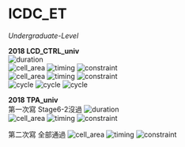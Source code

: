 # ICDC_ET

*Undergraduate-Level*

**2018 LCD_CTRL_univ**  
![duration](https://img.shields.io/badge/time_spent-4h12m-green?style=flat-square)<br>
![cell_area](https://img.shields.io/badge/total_cell_area-61151.530805-blue?style=flat-square)
![timing](https://img.shields.io/badge/critical_path-7.16ns-red?style=flat-square)
![constraint](https://img.shields.io/badge/timing_constraint-10ns-yellow?style=flat-square)<br>
![cell_area](https://img.shields.io/badge/total_cell_area-70227.663658-blue?style=flat-square)
![timing](https://img.shields.io/badge/critical_path-6.08ns-red?style=flat-square)
![constraint](https://img.shields.io/badge/timing_constraint-6.08ns-yellow?style=flat-square)<br>
![cycle](https://img.shields.io/badge/tb1_cycle-130-orange?style=flat-square)
![cycle](https://img.shields.io/badge/tb2_cycle-158-orange?style=flat-square)
![cycle](https://img.shields.io/badge/tb3_cycle-220-orange?style=flat-square)

**2018 TPA_univ**  
第一次寫 Stage6-2沒過
![duration](https://img.shields.io/badge/time_spent-5h13m-green?style=flat-square)<br>
![cell_area](https://img.shields.io/badge/total_cell_area-121234.076880-blue?style=flat-square)
![timing](https://img.shields.io/badge/critical_path-6.68ns-red?style=flat-square)
![constraint](https://img.shields.io/badge/timing_constraint-10ns-yellow?style=flat-square)

第二次寫 全部通過
![cell_area](https://img.shields.io/badge/total_cell_area-121709.651355-blue?style=flat-square)
![timing](https://img.shields.io/badge/critical_path-6.51ns-red?style=flat-square)
![constraint](https://img.shields.io/badge/timing_constraint-10ns-yellow?style=flat-square)
